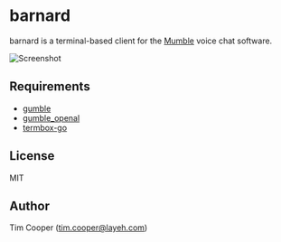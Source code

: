 # barnard

barnard is a terminal-based client for the [Mumble](http://mumble.info) voice
chat software.

![Screenshot](https://i.imgur.com/B8ldT5k.png)

## Requirements

- [gumble](https://github.com/layeh/gumble/tree/master/gumble)
- [gumble_openal](https://github.com/layeh/gumble/tree/master/gumble_openal)
- [termbox-go](https://github.com/nsf/termbox-go)

## License

MIT

## Author

Tim Cooper (<tim.cooper@layeh.com>)
